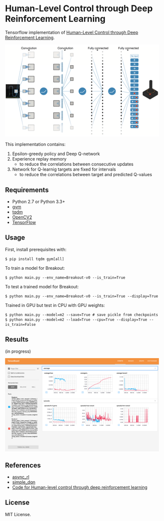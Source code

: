 # Human-Level Control through Deep Reinforcement Learning

Tensorflow implementation of [Human-Level Control through Deep Reinforcement Learning](http://home.uchicago.edu/~arij/journalclub/papers/2015_Mnih_et_al.pdf).

![model](assets/model.png)

This implementation contains:

1. Epsilon-greedy policy and Deep Q-network
2. Experience replay memory
    - to reduce the correlations between consecutive updates
3. Network for Q-learnig targets are fixed for intervals
    - to reduce the correlations between target and predicted Q-values


## Requirements

- Python 2.7 or Python 3.3+
- [gym](https://github.com/openai/gym)
- [tqdm](https://github.com/tqdm/tqdm)
- [OpenCV2](http://opencv.org/)
- [TensorFlow](https://www.tensorflow.org/)


## Usage

First, install prerequisites with:

    $ pip install tqdm gym[all]

To train a model for Breakout:

    $ python main.py --env_name=Breakout-v0 --is_train=True

To test a trained model for Breakout:

    $ python main.py --env_name=Breakout-v0 --is_train=True --display=True

Trained in GPU but test in CPU with GPU weights:

    $ python main.py --model=m2 --save=True # save pickle from checkpoints
    $ python main.py --model=m2 --load=True --cpu=True --display=True --is_train=False


## Results

(in progress)

![tensorboard](assets/tensorboard.png)


## References

- [async_rl](https://github.com/muupan/async-rl)
- [simple_dqn](https://github.com/tambetm/simple_dqn.git)
- [Code for Human-level control through deep reinforcement learning](https://sites.google.com/a/deepmind.com/dqn/)


## License

MIT License.
